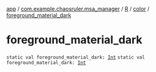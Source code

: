 [app](../../../index.md) / [com.example.chaosruler.msa_manager](../../index.md) / [R](../index.md) / [color](index.md) / [foreground_material_dark](.)

# foreground_material_dark

`static val foreground_material_dark: `[`Int`](https://kotlinlang.org/api/latest/jvm/stdlib/kotlin/-int/index.html)
`static val foreground_material_dark: `[`Int`](https://kotlinlang.org/api/latest/jvm/stdlib/kotlin/-int/index.html)